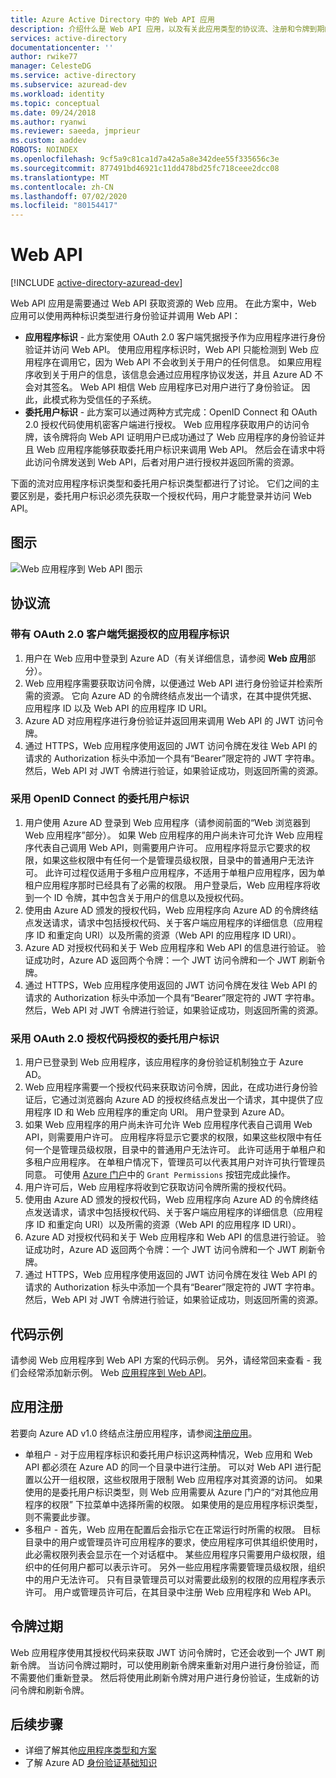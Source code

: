 ```yaml
---
title: Azure Active Directory 中的 Web API 应用
description: 介绍什么是 Web API 应用，以及有关此应用类型的协议流、注册和令牌到期的基础知识。
services: active-directory
documentationcenter: ''
author: rwike77
manager: CelesteDG
ms.service: active-directory
ms.subservice: azuread-dev
ms.workload: identity
ms.topic: conceptual
ms.date: 09/24/2018
ms.author: ryanwi
ms.reviewer: saeeda, jmprieur
ms.custom: aaddev
ROBOTS: NOINDEX
ms.openlocfilehash: 9cf5a9c81ca1d7a42a5a8e342dee55f335656c3e
ms.sourcegitcommit: 877491bd46921c11dd478bd25fc718ceee2dcc08
ms.translationtype: MT
ms.contentlocale: zh-CN
ms.lasthandoff: 07/02/2020
ms.locfileid: "80154417"
---
```

# <a name="web-api"></a>Web API

[!INCLUDE [active-directory-azuread-dev](../../../includes/active-directory-azuread-dev.md)]

Web API 应用是需要通过 Web API 获取资源的 Web 应用。 在此方案中，Web 应用可以使用两种标识类型进行身份验证并调用 Web API：

- **应用程序标识** - 此方案使用 OAuth 2.0 客户端凭据授予作为应用程序进行身份验证并访问 Web API。 使用应用程序标识时，Web API 只能检测到 Web 应用程序在调用它，因为 Web API 不会收到关于用户的任何信息。 如果应用程序收到关于用户的信息，该信息会通过应用程序协议发送，并且 Azure AD 不会对其签名。 Web API 相信 Web 应用程序已对用户进行了身份验证。 因此，此模式称为受信任的子系统。
- **委托用户标识** - 此方案可以通过两种方式完成：OpenID Connect 和 OAuth 2.0 授权代码使用机密客户端进行授权。 Web 应用程序获取用户的访问令牌，该令牌将向 Web API 证明用户已成功通过了 Web 应用程序的身份验证并且 Web 应用程序能够获取委托用户标识来调用 Web API。 然后会在请求中将此访问令牌发送到 Web API，后者对用户进行授权并返回所需的资源。

下面的流对应用程序标识类型和委托用户标识类型都进行了讨论。 它们之间的主要区别是，委托用户标识必须先获取一个授权代码，用户才能登录并访问 Web API。

## <a name="diagram"></a>图示

![Web 应用程序到 Web API 图示](./media/authentication-scenarios/web-app-to-web-api.png)

## <a name="protocol-flow"></a>协议流

### <a name="application-identity-with-oauth-20-client-credentials-grant"></a>带有 OAuth 2.0 客户端凭据授权的应用程序标识

1. 用户在 Web 应用中登录到 Azure AD（有关详细信息，请参阅 **Web 应用**部分）。
1. Web 应用程序需要获取访问令牌，以便通过 Web API 进行身份验证并检索所需的资源。 它向 Azure AD 的令牌终结点发出一个请求，在其中提供凭据、应用程序 ID 以及 Web API 的应用程序 ID URI。
1. Azure AD 对应用程序进行身份验证并返回用来调用 Web API 的 JWT 访问令牌。
1. 通过 HTTPS，Web 应用程序使用返回的 JWT 访问令牌在发往 Web API 的请求的 Authorization 标头中添加一个具有“Bearer”限定符的 JWT 字符串。 然后，Web API 对 JWT 令牌进行验证，如果验证成功，则返回所需的资源。

### <a name="delegated-user-identity-with-openid-connect"></a>采用 OpenID Connect 的委托用户标识

1. 用户使用 Azure AD 登录到 Web 应用程序（请参阅前面的“Web 浏览器到 Web 应用程序”部分）。 如果 Web 应用程序的用户尚未许可允许 Web 应用程序代表自己调用 Web API，则需要用户许可。 应用程序将显示它要求的权限，如果这些权限中有任何一个是管理员级权限，目录中的普通用户无法许可。 此许可过程仅适用于多租户应用程序，不适用于单租户应用程序，因为单租户应用程序那时已经具有了必需的权限。 用户登录后，Web 应用程序将收到一个 ID 令牌，其中包含关于用户的信息以及授权代码。
1. 使用由 Azure AD 颁发的授权代码，Web 应用程序向 Azure AD 的令牌终结点发送请求，请求中包括授权代码、关于客户端应用程序的详细信息（应用程序 ID 和重定向 URI）以及所需的资源（Web API 的应用程序 ID URI）。
1. Azure AD 对授权代码和关于 Web 应用程序和 Web API 的信息进行验证。 验证成功时，Azure AD 返回两个令牌：一个 JWT 访问令牌和一个 JWT 刷新令牌。
1. 通过 HTTPS，Web 应用程序使用返回的 JWT 访问令牌在发往 Web API 的请求的 Authorization 标头中添加一个具有“Bearer”限定符的 JWT 字符串。 然后，Web API 对 JWT 令牌进行验证，如果验证成功，则返回所需的资源。

### <a name="delegated-user-identity-with-oauth-20-authorization-code-grant"></a>采用 OAuth 2.0 授权代码授权的委托用户标识

1. 用户已登录到 Web 应用程序，该应用程序的身份验证机制独立于 Azure AD。
1. Web 应用程序需要一个授权代码来获取访问令牌，因此，在成功进行身份验证后，它通过浏览器向 Azure AD 的授权终结点发出一个请求，其中提供了应用程序 ID 和 Web 应用程序的重定向 URI。 用户登录到 Azure AD。
1. 如果 Web 应用程序的用户尚未许可允许 Web 应用程序代表自己调用 Web API，则需要用户许可。 应用程序将显示它要求的权限，如果这些权限中有任何一个是管理员级权限，目录中的普通用户无法许可。 此许可适用于单租户和多租户应用程序。 在单租户情况下，管理员可以代表其用户对许可执行管理员同意。 可使用 [Azure 门户](https://portal.azure.com)中的 `Grant Permissions` 按钮完成此操作。 
1. 用户许可后，Web 应用程序将收到它获取访问令牌所需的授权代码。
1. 使用由 Azure AD 颁发的授权代码，Web 应用程序向 Azure AD 的令牌终结点发送请求，请求中包括授权代码、关于客户端应用程序的详细信息（应用程序 ID 和重定向 URI）以及所需的资源（Web API 的应用程序 ID URI）。
1. Azure AD 对授权代码和关于 Web 应用程序和 Web API 的信息进行验证。 验证成功时，Azure AD 返回两个令牌：一个 JWT 访问令牌和一个 JWT 刷新令牌。
1. 通过 HTTPS，Web 应用程序使用返回的 JWT 访问令牌在发往 Web API 的请求的 Authorization 标头中添加一个具有“Bearer”限定符的 JWT 字符串。 然后，Web API 对 JWT 令牌进行验证，如果验证成功，则返回所需的资源。

## <a name="code-samples"></a>代码示例

请参阅 Web 应用程序到 Web API 方案的代码示例。 另外，请经常回来查看 - 我们会经常添加新示例。 Web [应用程序到 Web API](sample-v1-code.md#web-applications-signing-in-users-calling-microsoft-graph-or-a-web-api-with-the-users-identity)。

## <a name="app-registration"></a>应用注册

若要向 Azure AD v1.0 终结点注册应用程序，请参阅[注册应用](../develop/quickstart-register-app.md?toc=/azure/active-directory/azuread-dev/toc.json&bc=/azure/active-directory/azuread-dev/breadcrumb/toc.json)。

* 单租户 - 对于应用程序标识和委托用户标识这两种情况，Web 应用和 Web API 都必须在 Azure AD 的同一个目录中进行注册。 可以对 Web API 进行配置以公开一组权限，这些权限用于限制 Web 应用程序对其资源的访问。 如果使用的是委托用户标识类型，则 Web 应用需要从 Azure 门户的“对其他应用程序的权限”  下拉菜单中选择所需的权限。 如果使用的是应用程序标识类型，则不需要此步骤。
* 多租户 - 首先，Web 应用在配置后会指示它在正常运行时所需的权限。 目标目录中的用户或管理员许可应用程序的要求，使应用程序可供其组织使用时，此必需权限列表会显示在一个对话框中。 某些应用程序只需要用户级权限，组织中的任何用户都可以表示许可。 另外一些应用程序需要管理员级权限，组织中的用户无法许可。 只有目录管理员可以对需要此级别的权限的应用程序表示许可。 用户或管理员许可后，在其目录中注册 Web 应用程序和 Web API。

## <a name="token-expiration"></a>令牌过期

Web 应用程序使用其授权代码来获取 JWT 访问令牌时，它还会收到一个 JWT 刷新令牌。 当访问令牌过期时，可以使用刷新令牌来重新对用户进行身份验证，而不需要他们重新登录。 然后将使用此刷新令牌对用户进行身份验证，生成新的访问令牌和刷新令牌。

## <a name="next-steps"></a>后续步骤

- 详细了解其他[应用程序类型和方案](app-types.md)
- 了解 Azure AD [身份验证基础知识](v1-authentication-scenarios.md)
